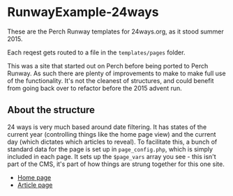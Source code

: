# RunwayExample-24ways

These are the Perch Runway templates for 24ways.org, as it stood summer 2015.

Each reqest gets routed to a file in the `templates/pages` folder.

This was a site that started out on Perch before being ported to Perch Runway. As such there are plenty of improvements to make to make full use of the functionality. It's not the cleanest of structures, and could benefit from going back over to refactor before the 2015 advent run.

## About the structure

24 ways is very much based around date filtering. It has states of the current year (controlling things like the home page view) and the current day (which dictates which articles to reveal). To facilitate this, a bunch of standard data for the page is set up in `page_config.php`, which is simply included in each page. It sets up the `$page_vars` array you see - this isn't part of the CMS, it's part of how things are strung together for this one site. 

- [Home page](https://github.com/PerchCMS/RunwayExample-24ways/blob/master/perch/templates/pages/home.php)
- [Article page](https://github.com/PerchCMS/RunwayExample-24ways/blob/master/perch/templates/pages/article.php)